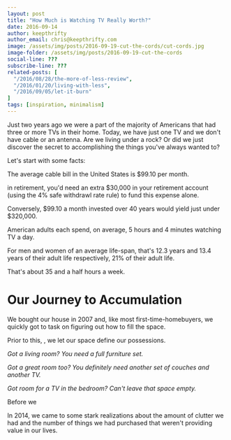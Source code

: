 ```yaml
---
layout: post
title: "How Much is Watching TV Really Worth?"
date: 2016-09-14
author: keepthrifty
author_email: chris@keepthrifty.com
image: /assets/img/posts/2016-09-19-cut-the-cords/cut-cords.jpg
image-folder: /assets/img/posts/2016-09-19-cut-the-cords
social-line: ???
subscribe-line: ???
related-posts: [
  "/2016/08/28/the-more-of-less-review",
  "/2016/01/20/living-with-less",
  "/2016/09/05/let-it-burn"
]
tags: [inspiration, minimalism]
---
```


Just two years ago we were a part of the majority of Americans that had three or more TVs in their home. Today, we have just one TV and we don't have cable or an antenna. Are we living under a rock? Or did we just discover the secret to accomplishing the things you've always wanted to?

Let's start with some facts:

The average cable bill in the United States is $99.10 per month.

in retirement, you'd need an extra $30,000 in your retirement account (using the 4% safe withdrawl rate rule) to fund this expense alone.

Conversely, $99.10 a month invested over 40 years would yield just under $320,000.

American adults each spend, on average, 5 hours and 4 minutes watching TV a day.

For men and women of an average life-span, that's 12.3 years and 13.4 years of their adult life respectively, 21% of their adult life.

That's about 35 and a half hours a week.

# Our Journey to Accumulation #

We bought our house in 2007 and, like most first-time-homebuyers, we quickly got to task on figuring out how to fill the space.

Prior to this, , we let our space define our possessions.

_Got a living room? You need a full furniture set._

_Got a great room too? You definitely need another set of couches and another TV._

_Got room for a TV in the bedroom? Can't leave that space empty._

Before we

In 2014, we came to some stark realizations about the amount of clutter we had and the number of things we had purchased that weren't providing value in our lives.







[cable-bill-source]: http://fortune.com/2015/10/28/streaming-bills-pile-up/
